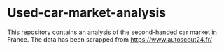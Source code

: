 # Used-car-market-analysis
This repository contains an analysis of the second-handed car market in France. The data has been scrapped from https://www.autoscout24.fr/
